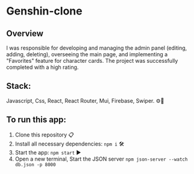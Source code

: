 # Genshin-clone

## Overview

I was responsible for developing and managing the admin panel (editing, adding, deleting), overseeing the main
page, and implementing a "Favorites" feature for character cards. The project was successfully completed with a
high rating.

## Stack:

Javascript, Css, React, React Router, Mui, Firebase, Swiper. ⚙️🔧

## To run this app:

1. Clone this repository 📋
2. Install all necessary dependencies: `npm i` 🛠️
3. Start the app: `npm start` ▶️
4. Open a new terminal, Start the JSON server `npm json-server --watch db.json -p 8000`
